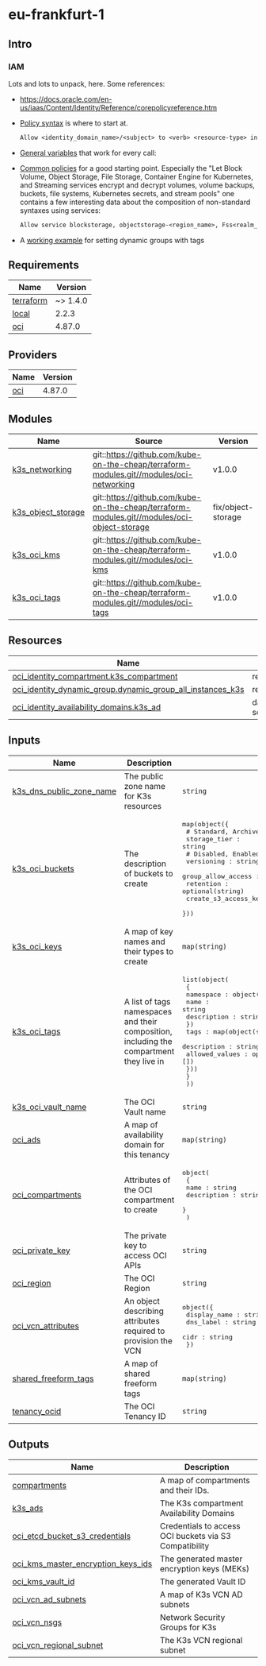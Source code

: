 # eu-frankfurt-1

<!-- BEGINNING OF PRE-COMMIT-TERRAFORM DOCS HOOK -->
## Intro

### IAM

Lots and lots to unpack, here. Some references:

* https://docs.oracle.com/en-us/iaas/Content/Identity/Reference/corepolicyreference.htm

* [Policy syntax](https://docs.oracle.com/en-us/iaas/Content/Identity/policysyntax/policy-syntax.htm) is where to start at.

  ```txt
  Allow <identity_domain_name>/<subject> to <verb> <resource-type> in <location> where <conditions>
  ```

* [General variables](https://docs.oracle.com/en-us/iaas/Content/Identity/policyreference/policyreference_topic-General_Variables_for_All_Requests.htm) that work for every call:

* [Common policies](https://docs.oracle.com/en-us/iaas/Content/Identity/policiescommon/commonpolicies.htm) for a good starting point. Especially the "Let Block Volume, Object Storage, File Storage, Container Engine for Kubernetes, and Streaming services encrypt and decrypt volumes, volume backups, buckets, file systems, Kubernetes secrets, and stream pools" one contains a few interesting data about the composition of non-standard syntaxes using services:

  ```txt
  Allow service blockstorage, objectstorage-<region_name>, Fss<realm_key>Prod, oke, streaming to use keys in compartment ABC where target.key.id = '<key_OCID>'
  ```

* A [working example](https://docs.oracle.com/en-us/iaas/Content/Compute/Tasks/runningcommands.htm) for setting dynamic groups with tags

## Requirements

| Name | Version |
|------|---------|
| <a name="requirement_terraform"></a> [terraform](#requirement\_terraform) | ~> 1.4.0 |
| <a name="requirement_local"></a> [local](#requirement\_local) | 2.2.3 |
| <a name="requirement_oci"></a> [oci](#requirement\_oci) | 4.87.0 |

## Providers

| Name | Version |
|------|---------|
| <a name="provider_oci"></a> [oci](#provider\_oci) | 4.87.0 |

## Modules

| Name | Source | Version |
|------|--------|---------|
| <a name="module_k3s_networking"></a> [k3s\_networking](#module\_k3s\_networking) | git::https://github.com/kube-on-the-cheap/terraform-modules.git//modules/oci-networking | v1.0.0 |
| <a name="module_k3s_object_storage"></a> [k3s\_object\_storage](#module\_k3s\_object\_storage) | git::https://github.com/kube-on-the-cheap/terraform-modules.git//modules/oci-object-storage | fix/object-storage |
| <a name="module_k3s_oci_kms"></a> [k3s\_oci\_kms](#module\_k3s\_oci\_kms) | git::https://github.com/kube-on-the-cheap/terraform-modules.git//modules/oci-kms | v1.0.0 |
| <a name="module_k3s_oci_tags"></a> [k3s\_oci\_tags](#module\_k3s\_oci\_tags) | git::https://github.com/kube-on-the-cheap/terraform-modules.git//modules/oci-tags | v1.0.0 |

## Resources

| Name | Type |
|------|------|
| [oci_identity_compartment.k3s_compartment](https://registry.terraform.io/providers/oracle/oci/4.87.0/docs/resources/identity_compartment) | resource |
| [oci_identity_dynamic_group.dynamic_group_all_instances_k3s](https://registry.terraform.io/providers/oracle/oci/4.87.0/docs/resources/identity_dynamic_group) | resource |
| [oci_identity_availability_domains.k3s_ad](https://registry.terraform.io/providers/oracle/oci/4.87.0/docs/data-sources/identity_availability_domains) | data source |

## Inputs

| Name | Description | Type | Default | Required |
|------|-------------|------|---------|:--------:|
| <a name="input_k3s_dns_public_zone_name"></a> [k3s\_dns\_public\_zone\_name](#input\_k3s\_dns\_public\_zone\_name) | The public zone name for K3s resources | `string` | n/a | yes |
| <a name="input_k3s_oci_buckets"></a> [k3s\_oci\_buckets](#input\_k3s\_oci\_buckets) | The description of buckets to create | <pre>map(object({<br>    # Standard, Archive<br>    storage_tier : string<br>    # Disabled, Enabled, Suspended<br>    versioning : string<br>    group_allow_access : optional(string),<br>    retention : optional(string)<br>    create_s3_access_key : optional(bool, false)<br>  }))</pre> | n/a | yes |
| <a name="input_k3s_oci_keys"></a> [k3s\_oci\_keys](#input\_k3s\_oci\_keys) | A map of key names and their types to create | `map(string)` | n/a | yes |
| <a name="input_k3s_oci_tags"></a> [k3s\_oci\_tags](#input\_k3s\_oci\_tags) | A list of tags namespaces and their composition, including the compartment they live in | <pre>list(object(<br>    {<br>      namespace : object({<br>        name : string<br>        description : string<br>      })<br>      tags : map(object({<br>        description : string,<br>        allowed_values : optional(list(string), [])<br>      }))<br>    }<br>  ))</pre> | n/a | yes |
| <a name="input_k3s_oci_vault_name"></a> [k3s\_oci\_vault\_name](#input\_k3s\_oci\_vault\_name) | The OCI Vault name | `string` | n/a | yes |
| <a name="input_oci_ads"></a> [oci\_ads](#input\_oci\_ads) | A map of availability domain for this tenancy | `map(string)` | n/a | yes |
| <a name="input_oci_compartments"></a> [oci\_compartments](#input\_oci\_compartments) | Attributes of the OCI compartment to create | <pre>object(<br>    {<br>      name : string<br>      description : string<br>    }<br>  )</pre> | n/a | yes |
| <a name="input_oci_private_key"></a> [oci\_private\_key](#input\_oci\_private\_key) | The private key to access OCI APIs | `string` | n/a | yes |
| <a name="input_oci_region"></a> [oci\_region](#input\_oci\_region) | The OCI Region | `string` | n/a | yes |
| <a name="input_oci_vcn_attributes"></a> [oci\_vcn\_attributes](#input\_oci\_vcn\_attributes) | An object describing attributes required to provision the VCN | <pre>object({<br>    display_name : string<br>    dns_label : string<br>    cidr : string<br>  })</pre> | n/a | yes |
| <a name="input_shared_freeform_tags"></a> [shared\_freeform\_tags](#input\_shared\_freeform\_tags) | A map of shared freeform tags | `map(string)` | `{}` | no |
| <a name="input_tenancy_ocid"></a> [tenancy\_ocid](#input\_tenancy\_ocid) | The OCI Tenancy ID | `string` | n/a | yes |

## Outputs

| Name | Description |
|------|-------------|
| <a name="output_compartments"></a> [compartments](#output\_compartments) | A map of compartments and their IDs. |
| <a name="output_k3s_ads"></a> [k3s\_ads](#output\_k3s\_ads) | The K3s compartment Availability Domains |
| <a name="output_oci_etcd_bucket_s3_credentials"></a> [oci\_etcd\_bucket\_s3\_credentials](#output\_oci\_etcd\_bucket\_s3\_credentials) | Credentials to access OCI buckets via S3 Compatibility |
| <a name="output_oci_kms_master_encryption_keys_ids"></a> [oci\_kms\_master\_encryption\_keys\_ids](#output\_oci\_kms\_master\_encryption\_keys\_ids) | The generated master encryption keys (MEKs) |
| <a name="output_oci_kms_vault_id"></a> [oci\_kms\_vault\_id](#output\_oci\_kms\_vault\_id) | The generated Vault ID |
| <a name="output_oci_vcn_ad_subnets"></a> [oci\_vcn\_ad\_subnets](#output\_oci\_vcn\_ad\_subnets) | A map of K3s VCN AD subnets |
| <a name="output_oci_vcn_nsgs"></a> [oci\_vcn\_nsgs](#output\_oci\_vcn\_nsgs) | Network Security Groups for K3s |
| <a name="output_oci_vcn_regional_subnet"></a> [oci\_vcn\_regional\_subnet](#output\_oci\_vcn\_regional\_subnet) | The K3s VCN regional subnet |
<!-- END OF PRE-COMMIT-TERRAFORM DOCS HOOK -->
